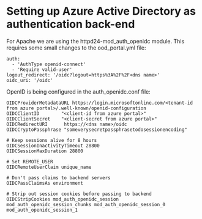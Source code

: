# Setting up Azure Active Directory as authentication back-end

For Apache we are using the httpd24-mod_auth_openidc module.
This requires some small changes to the ood_portal.yml file:

```
auth:
  - 'AuthType openid-connect'
  - 'Require valid-user'
logout_redirect: '/oidc?logout=https%3A%2F%2F<dns name>'
oidc_uri: '/oidc'
```

OpenID is being configured in the auth_openidc.conf file:

```
OIDCProviderMetadataURL https://login.microsoftonline.com/<tenant-id from azure portal>/.well-known/openid-configuration
OIDCClientID        "<client-id from azure portal>"
OIDCClientSecret    "<client-secret from azure portal>"
OIDCRedirectURI      https://<dns name>/oidc
OIDCCryptoPassphrase "someverysecretpassphrasetodosessionencoding"

# Keep sessions alive for 8 hours
OIDCSessionInactivityTimeout 28800
OIDCSessionMaxDuration 28800

# Set REMOTE_USER
OIDCRemoteUserClaim unique_name

# Don't pass claims to backend servers
OIDCPassClaimsAs environment

# Strip out session cookies before passing to backend
OIDCStripCookies mod_auth_openidc_session mod_auth_openidc_session_chunks mod_auth_openidc_session_0 mod_auth_openidc_session_1
```

